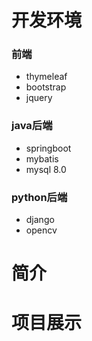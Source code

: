 # 开发环境

### 前端

- thymeleaf
- bootstrap
- jquery



### java后端

- springboot
- mybatis
- mysql 8.0



### python后端

- django
- opencv





# 简介









#  项目展示







